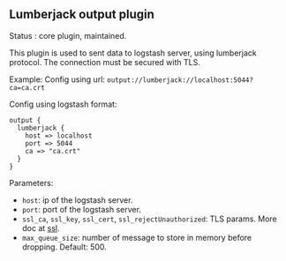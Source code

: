 Lumberjack output plugin
---

Status : core plugin, maintained.


This plugin is used to sent data to logstash server, using lumberjack protocol.
The connection must be secured with TLS.

Example:
Config using url: ``output://lumberjack://localhost:5044?ca=ca.crt``

Config using logstash format:
````
output {
  lumberjack {
    host => localhost
    port => 5044
    ca => "ca.crt"
  }
}
````

Parameters:

* ``host``: ip of the logstash server.
* ``port``: port of the logstash server.
* ``ssl_ca``, ``ssl_key``, ``ssl_cert``, ``ssl_rejectUnauthorized``: TLS params. More doc at [ssl](../ssl.md).
* ``max_queue_size``: number of message to store in memory before dropping. Default: 500.
